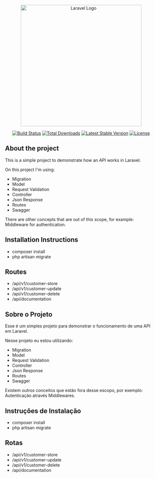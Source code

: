<p align="center"><a href="https://laravel.com" target="_blank"><img src="https://raw.githubusercontent.com/laravel/art/master/logo-lockup/5%20SVG/2%20CMYK/1%20Full%20Color/laravel-logolockup-cmyk-red.svg" width="400" alt="Laravel Logo"></a></p>

<p align="center">
<a href="https://github.com/laravel/framework/actions"><img src="https://github.com/laravel/framework/workflows/tests/badge.svg" alt="Build Status"></a>
<a href="https://packagist.org/packages/laravel/framework"><img src="https://img.shields.io/packagist/dt/laravel/framework" alt="Total Downloads"></a>
<a href="https://packagist.org/packages/laravel/framework"><img src="https://img.shields.io/packagist/v/laravel/framework" alt="Latest Stable Version"></a>
<a href="https://packagist.org/packages/laravel/framework"><img src="https://img.shields.io/packagist/l/laravel/framework" alt="License"></a>
</p>

## About the project

This is a simple project to demonstrate how an API works in Laravel.

On this project I'm using:

- Migration
- Model
- Request Validation
- Controller
- Json Response
- Routes
- Swagger

There are other concepts that are out of this scope, for example: Middleware for authentication.

## Installation Instructions

- composer install
- php artisan migrate

## Routes

- /api/v1/customer-store
- /api/v1/customer-update
- /api/v1/customer-delete
- /api/documentation

## Sobre o Projeto

Esse é um simples projeto para demonstrar o funcionamento de uma API em Laravel.

Nesse projeto eu estou utilizando:

- Migration
- Model
- Request Validation
- Controller
- Json Response
- Routes
- Swagger

Existem outros conceitos que estão fora desse escopo, por exemplo: Autenticação através Middlewares.

## Instruções de Instalação

- composer install
- php artisan migrate


## Rotas

- /api/v1/customer-store
- /api/v1/customer-update
- /api/v1/customer-delete
- /api/documentation

